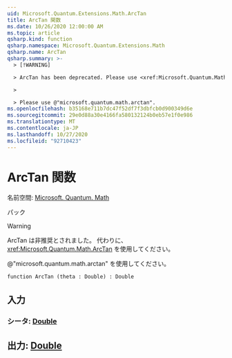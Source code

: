 ```yaml
---
uid: Microsoft.Quantum.Extensions.Math.ArcTan
title: ArcTan 関数
ms.date: 10/26/2020 12:00:00 AM
ms.topic: article
qsharp.kind: function
qsharp.namespace: Microsoft.Quantum.Extensions.Math
qsharp.name: ArcTan
qsharp.summary: >-
  > [!WARNING]

  > ArcTan has been deprecated. Please use <xref:Microsoft.Quantum.Math.ArcTan> instead.

  >

  > Please use @"microsoft.quantum.math.arctan".
ms.openlocfilehash: b35168e711b7dc47f52df7f3dbfcb0d900349d6e
ms.sourcegitcommit: 29e0d88a30e4166fa580132124b0eb57e1f0e986
ms.translationtype: MT
ms.contentlocale: ja-JP
ms.lasthandoff: 10/27/2020
ms.locfileid: "92710423"
---
```

# <a name="arctan-function"></a>ArcTan 関数

名前空間: [Microsoft. Quantum. Math](xref:Microsoft.Quantum.Extensions.Math)

パック [](https://nuget.org/packages/)


> [!WARNING]
> ArcTan は非推奨とされました。 代わりに、<xref:Microsoft.Quantum.Math.ArcTan> を使用してください。
>
> @"microsoft.quantum.math.arctan" を使用してください。



```qsharp
function ArcTan (theta : Double) : Double
```


## <a name="input"></a>入力

### <a name="theta--double"></a>シータ: [Double](xref:microsoft.quantum.lang-ref.double)





## <a name="output--double"></a>出力: [Double](xref:microsoft.quantum.lang-ref.double)

